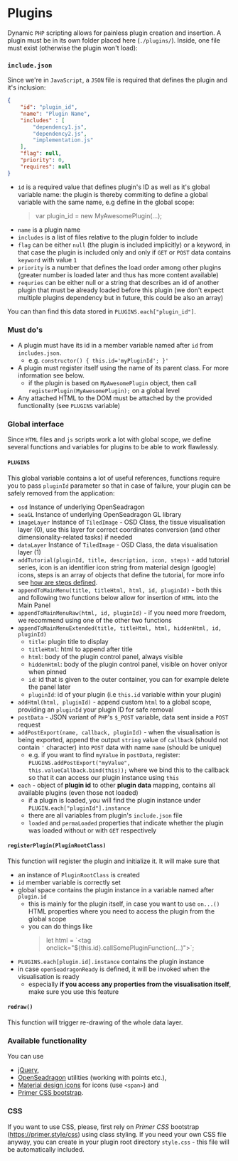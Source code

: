 # Plugins

Dynamic `PHP` scripting allows for painless plugin creation and insertion. A plugin must be in its own folder placed
 here (`./plugins/`). Inside, one file must exist (otherwise the plugin won't load):
 
### `include.json`
Since we're in `JavaScript`, a `JSON` file is required that defines the plugin and it's inclusion:

````json
{
    "id": "plugin_id",
    "name": "Plugin Name",
    "includes" : [
        "dependency1.js",
        "dependency2.js",
        "implementation.js"
    ],
    "flag": null,
    "priority": 0,
    "requires": null
}
````
- `id` is a required value that defines plugin's ID as well as it's global variable name: the plugin is thereby commiting 
to define a global variable with the same name, e.g define in the global scope:
     > var plugin_id = new MyAwesomePlugin(...);
- `name` is a plugin name 
- `includes` is a list of files relative to the plugin folder to include 
- `flag` can be either `null` (the plugin is included implicitly) or a keyword, in that case the plugin is included only and only
if `GET` or `POST` data contains `keyword` with value `1`
- `priority` is a number that defines the load order among other plugins (greater number is loaded later and thus has more content available)
- `requries` can be either null or a string that describes an id of another plugin that must be already loaded before this plugin (we don't expect
multiple plugins dependency but in future, this could be also an array)

You can than find this data stored in `PLUGINS.each["plugin_id"]`.

### Must do's
- A plugin must have its id in a member variable named after `id` from `includes.json`.
    - e.g. `constructor() { this.id='myPluginId'; }'`
- A plugin must register itself using the name of its parent class. For more information see below.
    - if the plugin is based on `MyAwesomePlugin` object, then call `registerPlugin(MyAwesomePlugin);` on a global level
- Any attached HTML to the DOM must be attached by the provided functionality (see `PLUGINS` variable)


### Global interface
Since `HTML` files and `js` scripts work a lot with global scope, we define several functions and variables for plugins to 
be able to work flawlessly.

#### `PLUGINS`
This global variable contains a lot of useful references, functions require you to pass `pluginId` parameter so that in case of failure, your plugin can be safely removed from the application:
- `osd` Instance of underlying OpenSeadragon
- `seaGL` Instance of underlying OpenSeadragon GL library
- `imageLayer` Instance of `TiledImage` - OSD Class, the tissue visualisation layer (0), use this layer for correct coordinates conversion (and other dimensionality-related tasks) if needed
- `dataLayer` Instance of `TiledImage` - OSD Class, the data visualisation layer (1)
- `addTutorial(pluginId, title, description, icon, steps)` - add tutorial series, icon is an identifier icon string from material design (google) icons, steps is an array of objects that define the tutorial, for more info see [how are steps defined](https://github.com/xbsoftware/enjoyhint).
- `appendToMainMenu(title, titleHtml, html, id, pluginId)` - both this and following two functions below allow for insertion of `HTML` into the Main Panel
- `appendToMainMenuRaw(html, id, pluginId)` - if you need more freedom, we recommend using one of the other two functions
- `appendToMainMenuExtended(title, titleHtml, html, hiddenHtml, id, pluginId)`
    - `title`: plugin title to display
    - `titleHtml`: html to append after title
    - `html`: body of the plugin control panel, always visible
    - `hiddenHtml`: body of the plugin control panel, visible on hover onlyor when pinned
    - `id`: id that is given to the outer container, you can for example delete the panel later 
    - `pluginId`: id of your plugin (i.e `this.id` variable within your plugin)
- `addHtml(html, pluginId)` - append custom `html` to a global scope, providing an `pluginId` your plugin ID for safe removal
- `postData` - JSON variant of `PHP`'s `$_POST` variable, data sent inside a `POST` request
- `addPostExport(name, callback, pluginId)` - when the visualisation is being exported, append the output `string` value of `callback` (should not contain `'` character) into `POST` data with name `name` (should be unique)
    - e.g. if you want to find `myValue` in `postData`, register: `PLUGINS.addPostExport("myValue", this.valueCallback.bind(this));` where we bind this to the callback so that it can access our plugin instance using `this`
- `each` - object of **plugin id** to other **plugin data** mapping, contains all available plugins (even those not loaded)
    - if a plugin is loaded, you will find the plugin instance under `PLUGIN.each["pluginId"].instance`
    - there are all variables from plugin's `include.json` file
    - `loaded` and `permaLoaded` properties that indicate whether the plugin was loaded without or with `GET` respectively 

#### `registerPlugin(PluginRootClass)`
This function will register the plugin and initialize it. It will make sure that
- an instance of `PluginRootClass` is created
- `id` member variable is correctly set
- global space contains the plugin instance in a variable named after `plugin.id`
    - this is mainly for the plugin itself, in case you want to use `on...()` HTML properties where you need to access the plugin from the global scope
    - you can do things like 
      > let html = \`\<tag onclick="${this.id}.callSomePluginFunction(...)"\>\`;
- `PLUGINS.each[plugin.id].instance` contains the plugin instance
- in case `openSeadragonReady` is defined, it will be invoked when the visualisation is ready
    - especially **if you access any properties from the visualisation itself**, make sure you use this feature

#### `redraw()`
This function will trigger re-drawing of the whole data layer.

### Available functionality
You can use
 - [jQuery](https://jquery.com/), 
 - [OpenSeadragon](https://openseadragon.github.io/docs/) utilities (working with points etc.), 
 - [Material design icons](https://fonts.google.com/icons?selected=Material+Icons)
 for icons (use `<span>`) and 
 - [Primer CSS bootstrap](https://primer.style/css).

### CSS
If you want to use CSS, please, first rely on _Primer CSS_ bootstrap (https://primer.style/css) using class styling. 
If you need your own CSS file anyway, you can create in your plugin root directory `style.css` - this file will be
automatically included.

